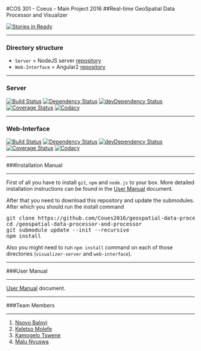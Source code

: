 #COS 301 - Coeus - Main Project 2016
##Real-time GeoSpatial Data Processor and Visualizer

[![Stories in Ready](https://badge.waffle.io/Coeus2016/visualizer-web-server.png?label=ready&title=Ready)](http://waffle.io/Coeus2016/visualizer-web-server)
********************************************************************************
### Directory structure
* ```Server``` = NodeJS server [repository](https://github.com/Coeus2016/visualizer-server)
* ```Web-Interface``` = Angular2 [repository](https://github.com/Coeus2016/visualizer-web-interface)

********************************************************************************
### Server
[![Build Status](https://travis-ci.org/Coeus2016/visualizer-server.png?branch=develop)](https://travis-ci.org/Coeus2016/visualizer-server)
[![Dependency Status](https://david-dm.org/Coeus2016/visualizer-server.svg)](https://david-dm.org/Coeus2016/visualizer-server)
[![devDependency Status](https://david-dm.org/Coeus2016/visualizer-server/dev-status.svg)](https://david-dm.org/Coeus2016/visualizer-server#info=devDependencies)
[![Coverage Status](https://coveralls.io/repos/github/Coeus2016/visualizer-server/badge.svg?branch=develop)](https://coveralls.io/github/Coeus2016/visualizer-server?branch=develop)
[![Codacy](https://img.shields.io/codacy/69206fcb0df6462ca559610af32fd1fb.svg)](https://www.codacy.com/app/coeus-cos301-2016/visualizer-server/dashboard)

********************************************************************************
### Web-Interface
[![Build Status](https://travis-ci.org/Coeus2016/visualizer-web-interface.png?branch=develop)](https://travis-ci.org/Coeus2016/visualizer-web-interface)
[![Dependency Status](https://david-dm.org/Coeus2016/visualizer-web-interface.svg)](https://david-dm.org/Coeus2016/visualizer-web-interface)
[![devDependency Status](https://david-dm.org/Coeus2016/visualizer-web-interface/dev-status.svg)](https://david-dm.org/Coeus2016/visualizer-web-interface#info=devDependencies)
[![Coverage Status](https://coveralls.io/repos/github/Coeus2016/visualizer-web-interface/badge.svg?branch=develop)](https://coveralls.io/github/Coeus2016/visualizer-web-interface?branch=develop)
[![Codacy](https://img.shields.io/codacy/69206fcb0df6462ca559610af32fd1fb.svg)](https://www.codacy.com/app/coeus-cos301-2016/visualizer-web-interface/dashboard)

********************************************************************************
###Installation Manual
********************************************************************************
First of all you have to install <code>git</code>, <code>npm</code> and <code>node.js</code> to your box. More detailed installation instructions can
be found in the [User Manual](https://github.com/Coeus2016/GeospatialDataProcessorVisualiser_documentation) document.

After that you need to download this repository and update the submodules. After which you should run the install command

<pre>
git clone https://github.com/Coues2016/geospatial-data-processor-and-processor.git
cd /geospatial-data-processor-and-processor
git submodule update --init --recursive
npm install
</pre>

Also you might need to run ```npm install``` command on each of those directories (<code>visualizer-server</code> and
<code>web-interface</code>).
********************************************************************************
###User Manual
********************************************************************************
[User Manual](https://github.com/Coeus2016/GeospatialDataProcessorVisualiser_documentation) document.
********************************************************************************
###Team Members
********************************************************************************
1. [Nsovo Baloyi](https://github.com/NsovoBaloyi)
2. [Keletso Molefe](https://github.com/keletsomolefe)
3. [Kamogelo Tswene](https://github.com/u12163555)
4. [Malu Nyuswa](https://github.com/MalulekiNyuswa)
